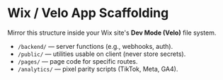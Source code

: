 # Wix / Velo App Scaffolding

Mirror this structure inside your Wix site's **Dev Mode (Velo)** file system.

- `/backend/` — server functions (e.g., webhooks, auth).
- `/public/` — utilities usable on client (never store secrets).
- `/pages/` — page code for specific routes.
- `/analytics/` — pixel parity scripts (TikTok, Meta, GA4).
